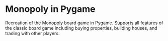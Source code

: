 # Monopoly in Pygame
Recreation of the Monopoly board game in Pygame. Supports all features of the classic board game including buying properties, building houses, and trading with other players. 
